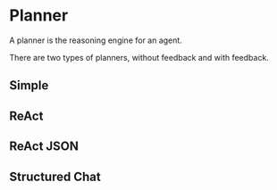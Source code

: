 # Planner

A planner is the reasoning engine for an agent.

There are two types of planners, without feedback and with feedback.

## Simple

## ReAct

## ReAct JSON

## Structured Chat
